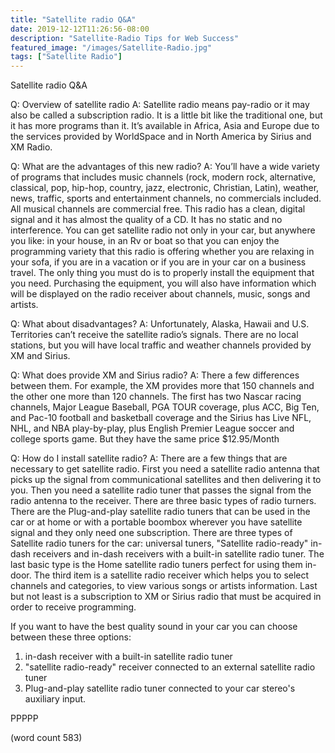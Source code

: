 ```yaml
---
title: "Satellite radio Q&A"
date: 2019-12-12T11:26:56-08:00
description: "Satellite-Radio Tips for Web Success"
featured_image: "/images/Satellite-Radio.jpg"
tags: ["Satellite Radio"]
---
```


Satellite radio Q&A

Q: Overview of satellite radio
A: Satellite radio means pay-radio or it may also be called a subscription radio. It is a little bit like the traditional one, but it has more programs than it. It’s available in Africa, Asia and Europe due to the services provided by WorldSpace and in North America by Sirius and XM Radio.

Q: What are the advantages of this new radio?
A: You’ll have a wide variety of programs that includes music channels (rock, modern rock, alternative, classical, pop, hip-hop, country, jazz, electronic, Christian,  Latin), weather, news, traffic, sports and entertainment channels, no commercials included. All musical channels are commercial free.
This radio has a clean, digital signal and it has almost the quality of a CD. It has no static and no interference.
You can get satellite radio not only in your car, but anywhere you like: in your house, in an Rv or boat so that you can enjoy the programming variety that this radio is offering whether you are relaxing in your sofa, if you are in a vacation or if you are in your car on a business travel. The only thing you must do is to properly install the equipment that you need. 
Purchasing the equipment, you will also have information which will be displayed on the radio receiver about channels, music, songs and artists.
        

Q: What about disadvantages?
A: Unfortunately, Alaska, Hawaii and U.S. Territories can’t receive the satellite radio’s signals.
There are no local stations, but you will have local traffic and weather channels provided by XM and Sirius.

Q: What does provide XM and Sirius radio?
A: There a few differences between them. For example, the XM provides more that 150 channels and the other one more than 120 channels. The first has two Nascar racing channels, Major League Baseball, PGA TOUR coverage, plus ACC, Big Ten, and Pac-10 football and basketball coverage and the Sirius has Live NFL, NHL, and NBA play-by-play, plus English Premier League soccer and college sports game. But they have the same price $12.95/Month

Q: How do I install satellite radio?
A: There are a few things that are necessary to get satellite radio. 
First you need a satellite radio antenna that picks up the signal from communicational satellites and then delivering it to you.
Then you need a satellite radio tuner that passes the signal from the radio antenna to the receiver. There are three basic types of radio turners. There are the Plug-and-play satellite radio tuners that can be used in the car or at home or with a portable boombox wherever you have satellite signal and they only need one subscription. There are three types of Satellite radio tuners for the car: universal tuners, "Satellite radio-ready" in-dash receivers and in-dash receivers with a built-in satellite radio tuner. The last basic type is the Home satellite radio tuners perfect for using them in-door.
The third item is a satellite radio receiver which helps you to select channels and categories, to view various songs or artists information.
Last but not least is a subscription to XM or Sirius radio that must be acquired in order to receive programming.

If you want to have the best quality sound in your car you can choose between these three options: 
1. in-dash receiver with a built-in satellite radio tuner
2. "satellite radio-ready" receiver connected to an external satellite radio tuner
3. Plug-and-play satellite radio tuner connected to your car stereo's auxiliary input.

PPPPP

(word count 583)

